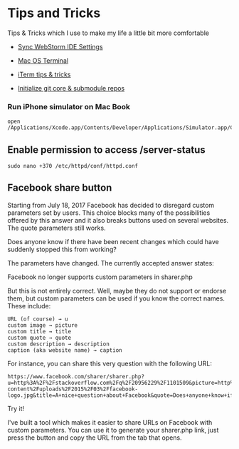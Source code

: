 # Tips and Tricks
Tips &amp; Tricks which I use to make my life a little bit more comfortable

* [Sync WebStorm IDE Settings](https://github.com/oleh-polishchuk/tips-and-tricks/blob/master/Sync%20WebStorm%20IDE%20Settings.md)

* [Mac OS Terminal](https://github.com/oleh-polishchuk/tips-and-tricks/blob/master/Mac%20OS%20Terminal.md)

* [iTerm tips & tricks](https://github.com/oleh-polishchuk/tips-and-tricks/blob/master/iTerm%20tips%20%26%20tricks.md)

* [Initialize git core & submodule repos](https://github.com/oleh-polishchuk/tips-and-tricks/tree/master/init-git-repo-with-submodules)

### Run iPhone simulator on Mac Book

    open /Applications/Xcode.app/Contents/Developer/Applications/Simulator.app/Contents/MacOS/Simulator

## Enable permission to access /server-status

    sudo nano +370 /etc/httpd/conf/httpd.conf
    
## Facebook share button

Starting from July 18, 2017 Facebook has decided to disregard custom parameters set by users. This choice blocks many of the possibilities offered by this answer and it also breaks buttons used on several websites.
The quote parameters still works.

Does anyone know if there have been recent changes which could have suddenly stopped this from working?

The parameters have changed. The currently accepted answer states:

Facebook no longer supports custom parameters in sharer.php

But this is not entirely correct. Well, maybe they do not support or endorse them, but custom parameters can be used if you know the correct names. These include:

    URL (of course) → u
    custom image → picture
    custom title → title
    custom quote → quote
    custom description → description
    caption (aka website name) → caption

For instance, you can share this very question with the following URL:

    https://www.facebook.com/sharer/sharer.php?u=http%3A%2F%2Fstackoverflow.com%2Fq%2F20956229%2F1101509&picture=http%3A%2F%2Fwww.applezein.net%2Fwordpress%2Fwp-content%2Fuploads%2F2015%2F03%2Ffacebook-logo.jpg&title=A+nice+question+about+Facebook&quote=Does+anyone+know+if+there+have+been+recent+changes+which+could+have+suddenly+stopped+this+from+working%3F&description=Apparently%2C+the+accepted+answer+is+not+correct.

Try it!

I've built a tool which makes it easier to share URLs on Facebook with custom parameters. You can use it to generate your sharer.php link, just press the button and copy the URL from the tab that opens.
